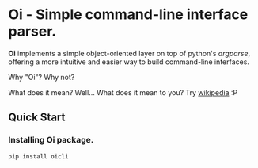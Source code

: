 # Oi - Simple command-line interface parser.

**Oi** implements a simple object-oriented layer on top of python's *argparse*,
offering a more intuitive and easier way to build command-line interfaces.

Why "Oi"? Why not?

What does it mean? Well... What does it mean to you? Try [wikipedia](https://en.wikipedia.org/wiki/Oi_(interjection)) :P

## Quick Start

### Installing Oi package.
 ```bash
 pip install oicli
 ```
 
 
